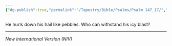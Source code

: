 ```yaml
---
{"dg-publish":true,"permalink":"/Tapestry/Bible/Psalms/Psalm 147_17/","title":"Psalm 147:17","hide":true,"tags":["bible-verse","bible-verse"],"dgHomeLink":true,"dgShowLocalGraph":true,"dgEnableSearch":true}
---
```



He hurls down his hail like pebbles. Who can withstand his icy blast?

---
*New International Version (NIV)*